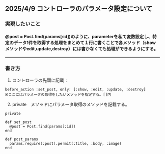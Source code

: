 ## 2025/4/9 コントローラのパラメータ設定について

### 実現したいこと
#### @post = Post.find(params[:id])のように、parameterを私て変数設定し、特定のデータ1件を取得する処理をまとめて１行に書くことで各メソッド（showメソッドやedit,update,destroy）には書かなくても処理ができるようにする。
---------------------------
### 書き方
1. コントローラの先頭に記載：
```
before_action :set_post, only: [:show, :edit, :update, :destroy]
※ここにはパラメータの取得をしたいメソッドを指定する。[]内
```

2. private　メソッドにパラメータ取得のメソッドを記載する。
```
private

def set_post
  @post = Post.find(params[:id])
end

def post_params
  params.require(:post).permit(:title, :body, :image)
end
```
